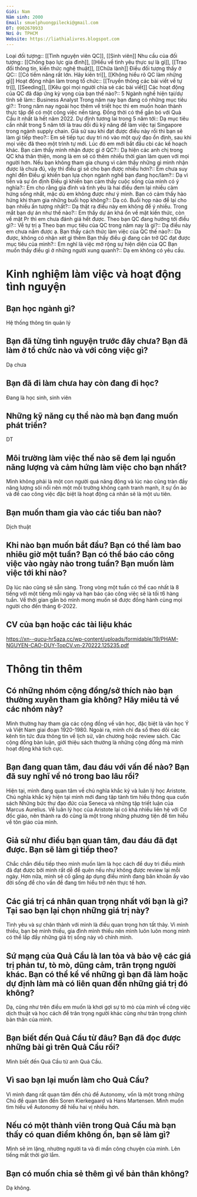 ```yaml
---
Giới: Nam
Năm sinh: 2000
Email: smuelphuongpilecki@gmail.com
ĐT: 0902670933
Nơi ở: TPHCM
Website: https://liathialivres.blogspot.com
---
```



Loại đối tượng:: [[Tình nguyện viên QC]], [[Sinh viên]]
Nhu cầu của đối tượng:: [[Chống bạo lực gia đình]], [[Hiểu về tình yêu thực sự là gì]], [[Trao đổi thông tin, kiến thức nghệ thuật]], [[Chữa lành]]
Điều đối tượng thấy ở QC:: [[Có tiềm năng rất lớn. Hãy kiên trì]], [[Không hiểu rõ QC làm những gì]] 
Hoạt động nhận làm trong tổ chức:: [[Truyền thông các bài viết về tự trị]], [[Seeding]], [[Kêu gọi mọi người chia sẻ các bài viết]]
Các hoạt động của QC đã đáp ứng kỳ vọng của bạn thế nào?:: 5
Ngành nghề hiện tại/dự tính sẽ làm:: Business Analyst
Trong năm nay bạn đang có những mục tiêu gì?:: Trong năm nay ngoài học thêm về triết học thì em muốn hoàn thành thực tập để có một công việc nền tảng. Đồng thời có thể gắn bó với Quả Cầu ít nhất là hết năm 2022.
Dự định tương lai trong 5 năm tới:: Dạ mục tiêu cần nhất trong 5 năm tới là trau dồi đủ kỹ năng để làm việc tại Singapore trong ngành supply chain.
Giả sử sau khi đạt được điều này rồi thì bạn sẽ làm gì tiếp theo?:: Em sẽ tiếp tục duy trì nó vào một quỹ đạo ổn định, sau khi mọi việc đã theo một trình tự mới. Lúc đó em mới bắt đầu cbi các kế hoạch khác.
Bạn cảm thấy mình nhận được gì ở QC?:: Dạ hiện các anh chị trong QC khá thân thiện, mong là em sẽ có thêm nhiều thời gian làm quen với mọi người hơn.
Nếu bạn không tham gia chung vì cảm thấy những gì mình nhận được là chưa đủ, vậy thì điều gì sẽ cho bạn được nhiều hơn?:: Em chưa suy nghĩ đến
Điều gì khiến bạn lựa chọn ngành nghề bạn đang học/làm?:: Dạ vì tiền và sự ổn định
Điều gì khiến bạn cảm thấy cuộc sống của mình có ý nghĩa?:: Em cho rằng gia đình và tình yêu là hai điều đem lại nhiều cảm hứng sống nhất, mặc dù em không được như ý mình.
Bạn có cảm thấy hào hứng khi tham gia những buổi họp không?:: Dạ có.
Buổi họp nào để lại cho bạn nhiều ấn tượng nhất?:: Dạ thật ra điều này em không để ý nhiều.
Trong mắt bạn dự án như thế nào?:: Em thấy dự án khá ổn về mặt kiến thức, còn về mặt Pr thì em chưa đánh giá hết được.
Theo bạn QC đang hướng tới điều gì?:: Về tự trị ạ
Theo bạn mục tiêu của QC trong năm nay là gì?:: Dạ điều này em chưa nắm được ạ.
Bạn thấy cách thức làm việc của QC thế nào?:: Dạ được, không có nhận xét gì thêm
Bạn thấy điều gì đang cản trở QC đạt được mục tiêu của mình?:: Em nghĩ là việc mở rộng sự hiện diện của QC 
Bạn muốn thấy điều gì ở những người xung quanh?:: Dạ em không có yêu cầu.

# Kinh nghiệm làm việc và hoạt động tình nguyện
## Bạn học ngành gì?
Hệ thống thông tin quản lý

## Bạn đã từng tình nguyện trước đây chưa? Bạn đã làm ở tổ chức nào và với công việc gì?
Dạ chưa

## Bạn đã đi làm chưa hay còn đang đi học?
Đang là học sinh, sinh viên

## Những kỹ năng cụ thể nào mà bạn đang muốn phát triển?
DT

## Môi trường làm việc thế nào sẽ đem lại nguồn năng lượng và cảm hứng làm việc cho bạn nhất?
Mình không phải là một con người quá năng động và lúc nào cũng tràn đầy năng lượng sôi nổi nên một môi trường không cạnh tranh mạnh, ít sự ồn ào và đề cao công việc đặc biệt là hoạt động cá nhân sẽ là một ưu tiên.

## Bạn muốn tham gia vào các tiểu ban nào?
Dịch thuật

## Khi nào bạn muốn bắt đầu? Bạn có thể làm bao nhiêu giờ một tuần? Bạn có thể báo cáo công việc vào ngày nào trong tuần? Bạn muốn làm việc tới khi nào?
Dạ lúc nào cũng sẽ sẵn sàng. Trong vòng một tuần có thể cao nhất là 8 tiếng với một tiếng mỗi ngày và hạn báo cáo công việc sẽ là tối t6 hàng tuần. Về thời gian gắn bó mình mong muốn sẽ được đồng hành cùng mọi người cho đến tháng 6-2022.

## CV của bạn hoặc các tài liệu khác
https://xn--qucu-hr5aza.cc/wp-content/uploads/formidable/19/PHAM-NGUYEN-CAO-DUY-TopCV.vn-270222.125235.pdf

# Thông tin thêm
## Có những nhóm cộng đồng/sở thích nào bạn thường xuyên tham gia không? Hãy miêu tả về các nhóm này?
Mình thường hay tham gia các cộng đồng về văn học, đặc biệt là văn học Ý và Việt Nam giai đoạn 1920-1980. Ngoài ra, mình chỉ đa số theo dõi các kênh tin tức đưa thông tin về lịch sử, văn chương hoặc review sách. Các cộng đồng bàn luận, giới thiệu sách thường là những cộng đồng mà mình hoạt động khá tích cực.

## Bạn đang quan tâm, đau đáu với vấn đề nào? Bạn đã suy nghĩ về nó trong bao lâu rồi?
Hiện tại, mình đang quan tâm về chủ nghĩa khắc kỷ và luân lý học Aristote. Chủ nghĩa khắc kỷ hiện tại mình mới đang tập tành tìm hiểu thông qua cuốn sách Những bức thư đạo đức của Seneca và những tập triết luận của Marcus Aurelius. Về luân lý học của Aristote lại có khá nhiều liên hệ với Cơ đốc giáo, nên thành ra đó cũng là một trong những phương tiện để tìm hiểu về tôn giáo của mình.

## Giả sử như điều bạn quan tâm, đau đáu đã đạt được. Bạn sẽ làm gì tiếp theo?
Chắc chắn điều tiếp theo mình muốn làm là học cách để duy trì điều mình đã đạt được bởi mình rất dễ để quên nếu như không được review lại mỗi ngày. Hơn nữa, mình sẽ cố gắng áp dụng điều mình đang băn khoăn ấy vào đời sống để cho vấn đề đang tìm hiểu trở nên thực tế hơn.

## Các giá trị cá nhân quan trọng nhất với bạn là gì? Tại sao bạn lại chọn những giá trị này?
Tình yêu và sự chân thành với mình là điều quan trọng hơn tất thảy. Vì mình thiếu, bạn bè mình thiếu, gia đình mình thiếu nên mình luôn luôn mong mình có thể lấp đầy những giá trị sống này vô chính mình.

## Sứ mạng của Quả Cầu là lan tỏa và bảo vệ các giá trị **phản tư, tò mò, dũng cảm, trân trọng người khác**. Bạn có thể kể về những gì bạn đã làm hoặc dự định làm mà có liên quan đến những giá trị đó không?
Dạ, cũng như trên điều em muốn là khơi gợi sự tò mò của mình về công việc dịch thuật và học cách để trân trọng người khác cũng như trân trọng chính bản thân của mình.

## Bạn biết đến Quả Cầu từ đâu? Bạn đã đọc được những bài gì trên Quả Cầu rồi?
Mình biết đến Quả Cầu từ anh Quả Cầu.

## Vì sao bạn lại muốn làm cho Quả Cầu?
Vì mình đang rất quan tâm đến chủ đề Autonomy, vốn là một trong những Chủ đề quan tâm đến Soren Kierkegaard và Hans Martensen. Mình muốn tìm hiều về Autonomy để hiểu hai vị nhiều hơn.

## Nếu có một thành viên trong Quả Cầu mà bạn thấy có quan điểm không ổn, bạn sẽ làm gì?
Mình sẽ im lặng, nhường người ta và đi mần công chuyện của mình. Lên tiếng mất thời giờ lắm.

## Bạn có muốn chia sẻ thêm gì về bản thân không?
Dạ không.